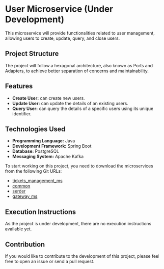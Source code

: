 # User Microservice (Under Development)

This microservice will provide functionalities related to user management, allowing users to create, update, query, and close users.

## Project Structure

The project will follow a hexagonal architecture, also known as Ports and Adapters, to achieve better separation of concerns and maintainability.

## Features

- **Create User:** can create new users.
- **Update User:** can update the details of an existing users.
- **Query User:** can query the details of a specific users using its unique identifier.

## Technologies Used

- **Programming Language:** Java
- **Development Framework:** Spring Boot
- **Database:** PostgreSQL
- **Messaging System:** Apache Kafka

To start working on this project, you need to download the microservices from the following Git URLs:
- [tickets_management_ms](https://github.com/jaimeGarita/tickets_management_ms)
- [common](https://github.com/jaimeGarita/common)
- [serder](https://github.com/jaimeGarita/serder)
- [gateway_ms](https://github.com/jaimeGarita/gateway_ms)

## Execution Instructions

As the project is under development, there are no execution instructions available yet.

## Contribution

If you would like to contribute to the development of this project, please feel free to open an issue or send a pull request.